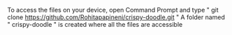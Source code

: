To access the files on your device, open Command Prompt and type " git clone https://github.com/Rohitapapineni/crispy-doodle.git "
A folder named " crispy-doodle " is created where all the files are accessible 
